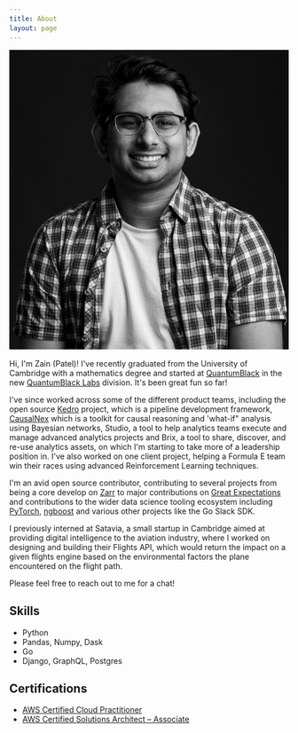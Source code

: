 ```yaml
---
title: About
layout: page
---
```

![Profile Image](/assets/images/profile_2.jpg)

Hi, I'm Zain (Patel)! I've recently graduated from the University of Cambridge with a mathematics degree and started at [QuantumBlack](https://quantumblack.com) in the new [QuantumBlack Labs](https://quantumblack.com/labs) division. It's been great fun so far!

I've since worked across some of the different product teams, including the open source [Kedro](https://github.com/quantumblacklabs/kedro) project, which is a pipeline development framework, [CausalNex](https://github.com/quantumblacklabs/causalnex) which is a toolkit for causal reasoning and 'what-if" analysis using Bayesian networks, Studio, a tool to help analytics teams execute and manage advanced analytics projects and Brix, a tool to share, discover, and re-use analytics assets, on which I'm starting to take more of a leadership position in. I've also worked on one client project, helping a Formula E team win their races using advanced Reinforcement Learning techniques.

I'm an avid open source contributor, contributing to several projects from being a core develop on [Zarr](https://github.com/zarr-developers/zarr-python) to major contributions on [Great Expectations](https://github.com/great-expectations/great_expectations) and contributions to the wider data science tooling ecosystem including [PyTorch](https://pytorch.org), [ngboost](https://github.com/stanfordmlgroup/ngboost) and various other projects like the Go Slack SDK.

I previously interned at Satavia, a small startup in Cambridge aimed at providing digital intelligence to the aviation industry, where I worked on designing and building their Flights API, which would return the impact on a given flights engine based on the environmental factors the plane encountered on the flight path.

Please feel free to reach out to me for a chat!

<p></p>

<h2>Skills</h2>

<ul class="skill-list">
	<li>Python</li>
	<li>Pandas, Numpy, Dask</li>
	<li>Go</li>
	<li>Django, GraphQL, Postgres</li>
</ul>

<h2>Certifications</h2>

<ul>
	<li><a href="https://www.youracclaim.com/badges/ac714e2c-51ab-4643-bcfb-ba285e44274a">AWS Certified Cloud Practitioner</a></li>
	<li><a href="https://www.youracclaim.com/badges/1f343190-2e1b-4842-9506-f60df3a84263">AWS Certified Solutions Architect – Associate</a></li>
</ul>
